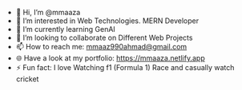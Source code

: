 - 👋 Hi, I’m @mmaaza
- 👀 I’m interested in Web Technologies. MERN Developer
- 🌱 I’m currently learning GenAI
- 💞️ I’m looking to collaborate on Different Web Projects
- 📫 How to reach me: mmaaz990ahmad@gmail.com
- 🌐 Have a look at my portfolio: https://mmaaza.netlify.app
- ⚡ Fun fact: I love Watching f1 (Formula 1) Race and casually watch cricket
